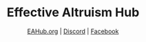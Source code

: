 <h1 align="center">Effective Altruism Hub</h1>
<p align="center">
    <a href="https://eahub.org/">EAHub.org</a> |
    <a href="https://discord.gg/NH5PybDUj9">Discord</a> |
    <a href="https://www.facebook.com/groups/eahub">Facebook</a>
</p>
